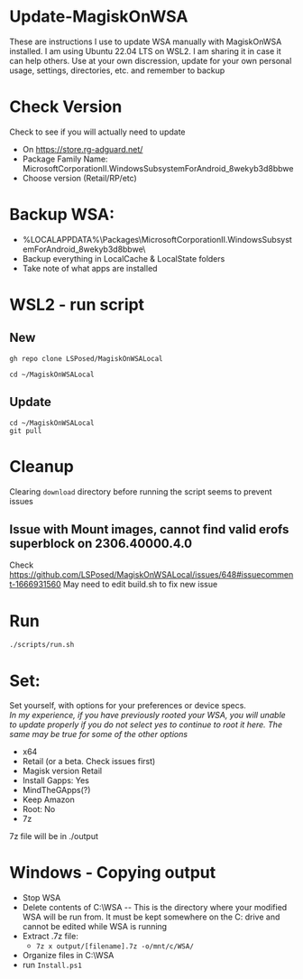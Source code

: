 # Update-MagiskOnWSA

These are instructions I use to update WSA manually with MagiskOnWSA installed. I am using Ubuntu 22.04 LTS on WSL2.
I am sharing it in case it can help others. Use at your own discression, update for your own personal usage, settings, directories, etc. and remember to backup

# Check Version
Check to see if you will actually need to update
- On https://store.rg-adguard.net/
- Package Family Name: MicrosoftCorporationII.WindowsSubsystemForAndroid_8wekyb3d8bbwe
- Choose version (Retail/RP/etc)

# Backup WSA: 
- %LOCALAPPDATA%\Packages\MicrosoftCorporationII.WindowsSubsystemForAndroid_8wekyb3d8bbwe\
- Backup everything in LocalCache & LocalState folders﻿
- Take note of what apps are installed



# WSL2 - run script
## New
	gh repo clone LSPosed/MagiskOnWSALocal
 `cd ~/MagiskOnWSALocal`
## Update
	cd ~/MagiskOnWSALocal
	git pull
	
# Cleanup
Clearing `download` directory before running the script seems to prevent issues

## Issue with Mount images, cannot find valid erofs superblock on 2306.40000.4.0
Check https://github.com/LSPosed/MagiskOnWSALocal/issues/648#issuecomment-1666931560 
May need to edit build.sh to fix new issue

# Run
`./scripts/run.sh`

# Set:
Set yourself, with options for your preferences or device specs.  
*In my experience, if you have previously rooted your WSA, you will unable to update properly if you do not select yes to continue to root it here. The same may be true for some of the other options*

- x64	
- Retail (or a beta. Check issues first)
- Magisk version  Retail
- Install Gapps: Yes
- MindTheGApps(?)
- Keep Amazon
- Root: No 
- 7z

7z file will be in ./output

# Windows - Copying output
- Stop WSA
- Delete contents of C:\WSA
-- This is the directory where your modified WSA will be run from. It must be kept somewhere on the C: drive and cannot be edited while WSA is running
- Extract .7z file: 
	- `7z x output/[filename].7z -o/mnt/c/WSA/`
- Organize files in C:\WSA
- run `Install.ps1`
